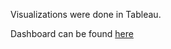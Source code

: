 Visualizations were done in Tableau.

Dashboard can be found [here](https://public.tableau.com/app/profile/andrew.re3908/viz/NCHousingProject/Dashboard1)
